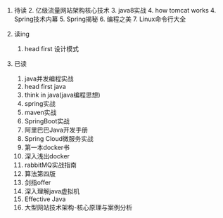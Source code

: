 1. 待读
   2. 亿级流量网站架构核心技术
   3. java8实战
   4. how tomcat works
   4. Spring技术内幕
   5. Spring揭秘
   6. 编程之美
   7. Linux命令行大全
   
2. 读ing
    1. head first 设计模式

3. 已读
    1. java并发编程实战
    2. head first java
    3. think in java(java编程思想)
    4. spring实战
    5. maven实战
    6. SpringBoot实战
    7. 阿里巴巴Java开发手册
    8. Spring Cloud微服务实战
    9. 第一本docker书
    10. 深入浅出docker
    11. rabbitMQ实战指南
    12. 算法第四版
    13. 剑指offer
    14. 深入理解java虚拟机
    15. Effective Java
    16. 大型网站技术架构-核心原理与案例分析